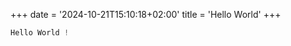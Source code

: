 +++
date = '2024-10-21T15:10:18+02:00'
title = 'Hello World'
+++

````javascript
Hello World !
````
